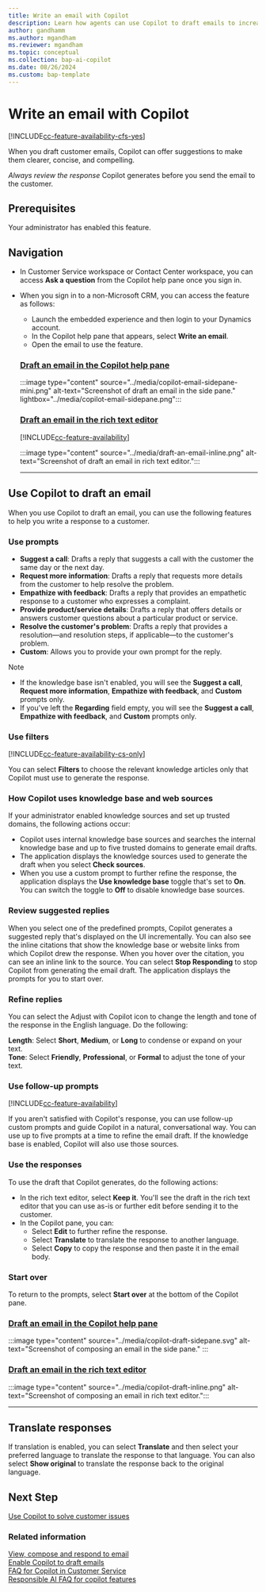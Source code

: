```yaml
---
title: Write an email with Copilot
description: Learn how agents can use Copilot to draft emails to increase productivity.
author: gandhamm
ms.author: mgandham
ms.reviewer: mgandham
ms.topic: conceptual
ms.collection: bap-ai-copilot
ms.date: 08/26/2024
ms.custom: bap-template 
---
```


# Write an email with Copilot

[!INCLUDE[cc-feature-availability-cfs-yes](../../includes/cc-feature-availability-cfs-yes.md)]

When you draft customer emails, Copilot can offer suggestions to make them clearer, concise, and compelling.

*Always review the response* Copilot generates before you send the email to the customer.

## Prerequisites

Your administrator has enabled this feature.

## Navigation

- In Customer Service workspace or Contact Center workspace, you can access **Ask a question** from the Copilot help pane once you sign in.
- When you sign in to a non-Microsoft CRM, you can access the feature as follows:
   - Launch the embedded experience and then login to your Dynamics account.
   - In the Copilot help pane that appears, select **Write an email**.
   - Open the email to use the feature.
  
  
  ### [Draft an email in the Copilot help pane](#tab/copilothelppane)

   :::image type="content" source="../media/copilot-email-sidepane-mini.png" alt-text="Screenshot of draft an email in the side pane." lightbox="../media/copilot-email-sidepane.png":::

  
  ### [Draft an email in the rich text editor](#tab/richtexteditor)

   [!INCLUDE[cc-feature-availability](../../includes/cc-feature-availability.md)]


   :::image type="content" source="../media/draft-an-email-inline.png" alt-text="Screenshot of draft an email in rich text editor.":::

  ---

## Use Copilot to draft an email

When you use Copilot to draft an email, you can use the following features to help you write a response to a customer.

### Use prompts

- **Suggest a call**: Drafts a reply that suggests a call with the customer the same day or the next day.
- **Request more information**: Drafts a reply that requests more details from the customer to help resolve the problem.
- **Empathize with feedback**: Drafts a reply that provides an empathetic response to a customer who expresses a complaint.
- **Provide product/service details**: Drafts a reply that offers details or answers customer questions about a particular product or service.
- **Resolve the customer's problem**: Drafts a reply that provides a resolution&mdash;and resolution steps, if applicable&mdash;to the customer's problem.
- **Custom**: Allows you to provide your own prompt for the reply.

> [!NOTE]
> - If the knowledge base isn't enabled, you will see the **Suggest a call**, **Request more information**, **Empathize with feedback**, and **Custom** prompts only.
> - If you've left the **Regarding** field empty, you will see the **Suggest a call**, **Empathize with feedback**, and **Custom** prompts only.


### Use filters

[!INCLUDE[cc-feature-availability-cs-only](../../includes/cc-feature-availability-cs-only.md)]

You can select **Filters** to choose the relevant knowledge articles only that Copilot must use to generate the response.

### How Copilot uses knowledge base and web sources

If your administrator enabled knowledge sources and set up trusted domains, the following actions occur:
-  Copilot uses internal knowledge base sources and searches the internal knowledge base and up to five trusted domains to generate email drafts. 
- The application displays the knowledge sources used to generate the draft when you select **Check sources**.
- When you use a custom prompt to further refine the response, the application displays the **Use knowledge base** toggle that's set to **On**. You can switch the toggle to **Off** to disable knowledge base sources.

### Review suggested replies

When you select one of the predefined prompts, Copilot generates a suggested reply that's displayed on the UI incrementally. You can also see the inline citations that show the knowledge base or website links from which Copilot drew the response. When you hover over the citation, you can see an inline link to the source. You can select **Stop Responding** to stop Copilot from generating the email draft. The application displays the prompts for you to start over. 

### Refine replies

You can select the Adjust with Copilot icon to change the length and tone of the response in the English language. Do the following: 

**Length**: Select **Short**, **Medium**, or **Long** to condense or expand on your text. <br>
**Tone**: Select **Friendly**, **Professional**, or **Formal** to adjust the tone of your text.


### Use follow-up prompts

[!INCLUDE[cc-feature-availability](../../includes/cc-feature-availability.md)]

If you aren't satisfied with Copilot's response, you can use follow-up custom prompts and guide Copilot in a natural, conversational way. You can use up to five prompts at a time to refine the email draft. If the knowledge base is enabled, Copilot will also use those sources.

### Use the responses

To use the draft that Copilot generates, do the following actions:
- In the rich text editor, select **Keep it**. You'll see the draft in the rich text editor that you can use as-is or further edit before sending it to the customer.
- In the Copilot pane, you can:
    - Select **Edit** to further refine the response.
    - Select **Translate** to translate the response to another language.
    - Select **Copy** to copy the response and then paste it in the email body.

### Start over

To return to the prompts, select **Start over** at the bottom of the Copilot pane.

### [Draft an email in the Copilot help pane](#tab/copilothelppane)

   :::image type="content" source="../media/copilot-draft-sidepane.svg" alt-text="Screenshot of composing an email in the side pane." ::: 


### [Draft an email in the rich text editor](#tab/richtexteditor)

   :::image type="content" source="../media/copilot-draft-inline.png" alt-text="Screenshot of composing an email in rich text editor."::: 
  
 ---
## Translate responses

If translation is enabled, you can select **Translate** and then select your preferred language to translate the response to that language. You can also select **Show original** to translate the response back to the original language.

## Next Step

[Use Copilot to solve customer issues](use-copilot-features.md)

### Related information
[View, compose and respond to email](/power-apps/user/view-compose-email)  
[Enable Copilot to draft emails](../administer/copilot-email-enable.md)  
[FAQ for Copilot in Customer Service](../administer/faq-copilot-features.md)   
[Responsible AI FAQ for copilot features](../implement/faq-responsible-ai-copilot.md)    
